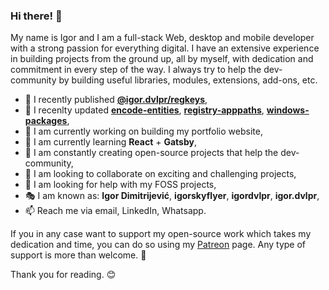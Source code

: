 ### Hi there! 👋

My name is Igor and I am a full-stack Web, desktop and mobile developer with a strong passion for everything digital.
I have an extensive experience in building projects from the ground up, all by myself, with dedication and commitment in every step of the way.
I always try to help the dev-community by building useful libraries, modules, extensions, add-ons, etc.

- 📢 I recently published **[@igor.dvlpr/regkeys](https://www.npmjs.com/package/@igor.dvlpr/regkeys)**,
- 👀 I recenlty updated **[encode-entities](https://www.npmjs.com/package/encode-entities)**, **[registry-apppaths](https://www.npmjs.com/package/registry-apppaths)**, **[windows-packages](https://www.npmjs.com/package/windows-packages)**,
- 🔭 I am currently working on building my portfolio website,
- 🌱 I am currently learning **React** + **Gatsby**,
- 🎁 I am constantly creating open-source projects that help the dev-community,
- 👯 I am looking to collaborate on exciting and challenging projects,
- 🤝 I am looking for help with my FOSS projects,
- 🎭 I am known as: **Igor Dimitrijević**, **igorskyflyer**, **igordvlpr**, **igor.dvlpr**,
- 📫 Reach me via email, LinkedIn, Whatsapp.

If you in any case want to support my open-source work which takes my dedication and time, you can do so using my [Patreon](https://patreon.com/igor_dvlpr) page.
Any type of support is more than welcome. 🙂

Thank you for reading. 😊
